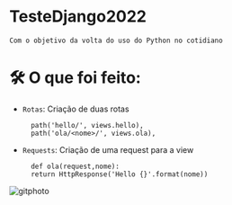 # TesteDjango2022
    Com o objetivo da volta do uso do Python no cotidiano 

# 🛠️ O que foi feito:

- `Rotas`: Criação de duas rotas 

        path('hello/', views.hello),
        path('ola/<nome>/', views.ola),

- `Requests`: Criação de uma request para a view

        def ola(request,nome):
        return HttpResponse('Hello {}'.format(nome))


![gitphoto](https://user-images.githubusercontent.com/88732777/190928533-f59cb04e-0970-48ee-b41a-3fe71bcf92b0.PNG)
